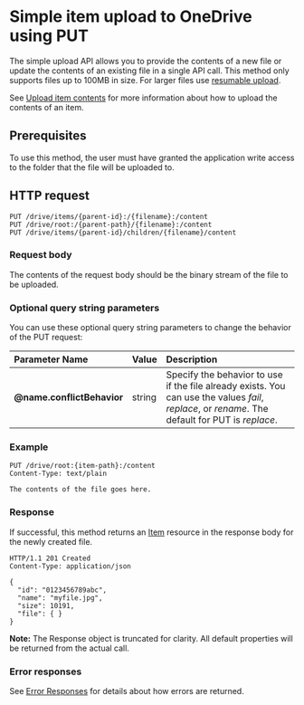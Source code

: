 # Simple item upload to OneDrive using PUT

The simple upload API allows you to provide the contents of a new file or update
the contents of an existing file in a single API call. This method only supports
files up to 100MB in size. For larger files use [resumable upload](upload_large_files.md).

See [Upload item contents](upload.md) for more information about how to upload
the contents of an item.

## Prerequisites

To use this method, the user must have granted the application write access
to the folder that the file will be uploaded to.

## HTTP request

<!-- {"blockType": "ignored" } -->
```
PUT /drive/items/{parent-id}:/{filename}:/content
PUT /drive/root:/{parent-path}/{filename}:/content
PUT /drive/items/{parent-id}/children/{filename}/content
```

### Request body
The contents of the request body should be the binary stream of the file to be uploaded.

### Optional query string parameters

You can use these optional query string parameters to change the behavior of
the PUT request:

| Parameter Name             | Value  | Description                                                                                                                                      |
|:---------------------------|:-------|:-------------------------------------------------------------------------------------------------------------------------------------------------|
| **@name.conflictBehavior** | string | Specify the behavior to use if the file already exists. You can use the values *fail*, *replace*, or *rename*. The default for PUT is *replace*. |

### Example

<!-- { "blockType": "request", "name": "upload-via-put", "scopes": "files.readwrite" } -->
```
PUT /drive/root:{item-path}:/content
Content-Type: text/plain

The contents of the file goes here.
```

### Response
If successful, this method returns an [Item][item-resource] resource in
the response body for the newly created file.

<!-- { "blockType": "response", "@odata.type": "oneDrive.item", "truncated": true } -->
```http
HTTP/1.1 201 Created
Content-Type: application/json

{
  "id": "0123456789abc",
  "name": "myfile.jpg",
  "size": 10191,
  "file": { }
}
```

**Note:** The Response object is truncated for clarity. All default properties will
be returned from the actual call.

### Error responses

See [Error Responses][error-response] for details about
how errors are returned.

[error-response]: ../misc/errors.md
[item-resource]: ../resources/item.md

<!-- {
  "type": "#page.annotation",
  "description": "Create a new file with content or update a file's content.",
  "keywords": "insert,upsert,update,upload",
  "section": "documentation"
} -->
